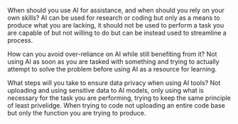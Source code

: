 When should you use AI for assistance, and when should you rely on your own skills?
AI can be used for research or coding but only as a means to produce what you are lacking, it should not be used to perform a task you are capable of but not willing to do but can be instead used to streamline a process.

How can you avoid over-reliance on AI while still benefiting from it?
Not using AI as soon as you are tasked with something and trying to actually attempt to solve the problem before using AI as a resource for learning.

What steps will you take to ensure data privacy when using AI tools?
Not uploading and using sensitive data to AI models, only using what is necessary for the task you are performing, trying to keep the same principle of least privelidge. When trying to code not uploading an entire code base but only the function you are trying to produce.

